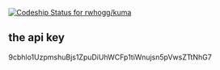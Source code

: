 [ ![Codeship Status for rwhogg/kuma](https://codeship.com/projects/98dc1430-fdde-0133-3bde-226b7b8bc1bd/status?branch=master)](https://codeship.com/projects/152328)

## the api key
9cbhlo1UzpmshuBjs1ZpuDiUhWCFp1tiWnujsn5pVwsZTtNhG7

